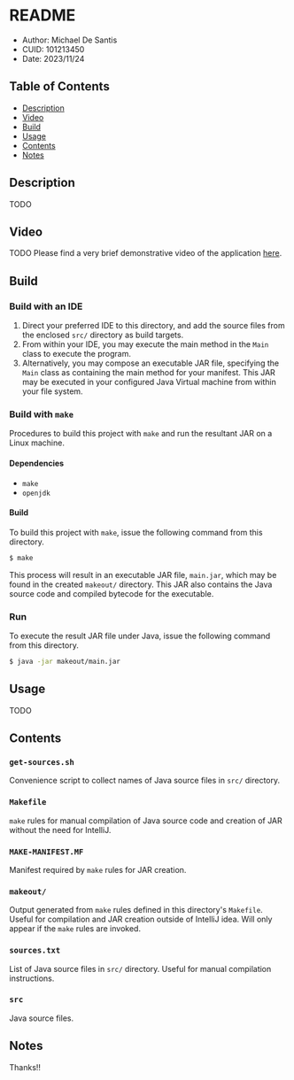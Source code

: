 # README
* Author: Michael De Santis
* CUID: 101213450
* Date: 2023/11/24

## Table of Contents
* [Description](#description)
* [Video](#video)
* [Build](#build)
* [Usage](#usage)
* [Contents](#contents)
* [Notes](#notes)

<a id="description"></a>
## Description
TODO

<a id="video"></a>
## Video
TODO
Please find a very brief demonstrative video of the application [here](somelink.url).

<a id="build"></a>
## Build

### Build with an IDE
1. Direct your preferred IDE to this directory, and add the source files from the enclosed `src/` directory as build targets.
2. From within your IDE, you may execute the main method in the `Main` class to execute the program.
3. Alternatively, you may compose an executable JAR file, specifying the `Main` class as containing the main method for your manifest. This JAR may be executed in your configured Java Virtual machine from within your file system.

### Build with `make`
Procedures to build this project with `make` and run the resultant JAR on a Linux machine.

#### Dependencies
* `make`
* `openjdk`

#### Build
To build this project with `make`, issue the following command from this directory. 
```bash
$ make
```
This process will result in an executable JAR file, `main.jar`, which may be found in the created `makeout/` directory. This JAR also contains the Java source code and compiled bytecode for the executable.

### Run
To execute the result JAR file under Java, issue the following command from this directory.
```bash
$ java -jar makeout/main.jar
```

<a id="usage"></a>
## Usage
TODO

<a id="contents"></a>
## Contents

### `get-sources.sh`
Convenience script to collect names of Java source files in `src/` directory.

### `Makefile`
`make` rules for manual compilation of Java source code and creation of JAR without the need for IntelliJ.

### `MAKE-MANIFEST.MF`
Manifest required by `make` rules for JAR creation.

### `makeout/`
Output generated from `make` rules defined in this directory's `Makefile`. Useful for compilation and JAR creation outside of IntelliJ idea. Will only appear if the `make` rules are invoked.

### `sources.txt`
List of Java source files in `src/` directory. Useful for manual compilation instructions.

### `src`
Java source files.

<a id="description"></a>
## Notes
Thanks!!

